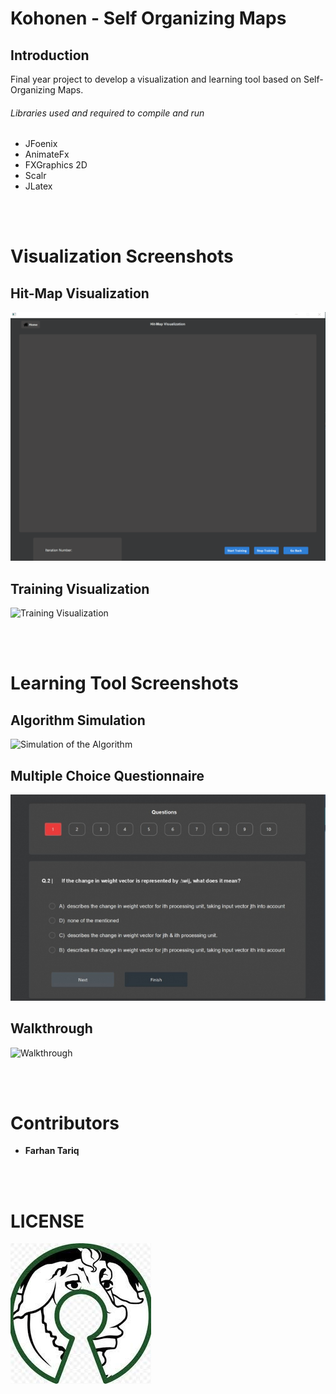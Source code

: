 # Kohonen - Self Organizing Maps

## Introduction
Final year project to develop a visualization and learning tool based on Self-Organizing Maps.

###### Libraries used and required to compile and run
* JFoenix 
* AnimateFx 
* FXGraphics 2D
* Scalr   
* JLatex

<br></br>
# Visualization Screenshots

##  Hit-Map Visualization
![HitMap](src/main/resources/Screenshots/HitMap_Visualization.gif)
  
##  Training Visualization
![Training Visualization](src/main/resources/Screenshots/BMU_Training_Visualization.gif)

<br></br>
# Learning Tool Screenshots

##  Algorithm Simulation
![Simulation of the Algorithm](src/main/resources/Screenshots/Algorithm_Simulation.gif)

##  Multiple Choice Questionnaire
![MCQ](src/main/resources/Screenshots/Multiple%20Choice%20Questionnaire.jpg)

##  Walkthrough
![Walkthrough](src/main/resources/Screenshots/Walkthrough.gif)

<br></br>
# Contributors
* **Farhan Tariq**

<br></br>
# LICENSE
[![GNU](src/main/resources/Screenshots/GNU_LICENSE%20(1).jpg)](LICENSE)




